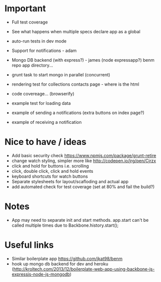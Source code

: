 # Important

- Full test coverage
- See what happens when multiple specs declare app as a global

- auto-run tests in dev mode

- Support for notifications - adam

- Mongo DB backend (with express?) - james (node expressapp?) benm repo app directory...
- grunt task to start mongo in parallel (concurrent)
- rendering test for collections contacts page - where is the html

- code covereage... (browserify)

- example test for loading data
- example of sending a notifications (extra buttons on index page?)
- example of receiving a notification


# Nice to have / ideas
- Add basic security check https://www.npmjs.com/package/grunt-retire
- change watch styling, simpler more like http://codepen.io/jrg/pen/Cjrzx
- click and hold for buttons i.e. scrolling
- click, double click, click and hold events
- keyboard shortcuts for watch buttons
- Separate stylesheets for layout/scafloding and actual app
- add automated check for test coverage (set at 80% and fail the build?)

# Notes
- App may need to separate init and start methods. app.start can't be called multiple times due to Backbone.history.start();


# Useful links
- Similar boilerplate app https://github.com/jkat98/benm
- hook up mongo db backend for dev and heroku (http://kroltech.com/2013/12/boilerplate-web-app-using-backbone-js-expressjs-node-js-mongodb)

